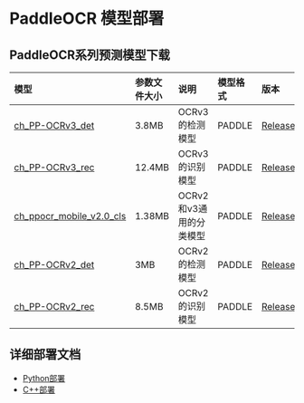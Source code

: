 # PaddleOCR 模型部署

## PaddleOCR系列预测模型下载

| 模型                                                               | 参数文件大小 | 说明 | 模型格式 | 版本 |
|:---------------------------------------------------------------- |:----- |:----- | :------- | :--- |
| [ch_PP-OCRv3_det](https://paddleocr.bj.bcebos.com/PP-OCRv3/chinese/ch_PP-OCRv3_det_infer.tar) | 3.8MB | OCRv3的检测模型 | PADDLE | [Release/2.6](https://github.com/PaddlePaddle/PaddleOCR) | 
| [ch_PP-OCRv3_rec](https://paddleocr.bj.bcebos.com/PP-OCRv3/chinese/ch_PP-OCRv3_rec_infer.tar)  | 12.4MB  | OCRv3的识别模型 | PADDLE | [Release/2.6](https://github.com/PaddlePaddle/PaddleOCR) | 
| [ch_ppocr_mobile_v2.0_cls](https://paddleocr.bj.bcebos.com/dygraph_v2.0/ch/ch_ppocr_mobile_v2.0_cls_infer.tar) | 1.38MB | OCRv2和v3通用的分类模型 | PADDLE | [Release/2.6](https://github.com/PaddlePaddle/PaddleOCR) | 
| [ch_PP-OCRv2_det](https://paddleocr.bj.bcebos.com/PP-OCRv2/chinese/ch_PP-OCRv2_det_infer.tar)| 3MB | OCRv2的检测模型 |  PADDLE | [Release/2.6](https://github.com/PaddlePaddle/PaddleOCR) | 
| [ch_PP-OCRv2_rec](https://paddleocr.bj.bcebos.com/PP-OCRv2/chinese/ch_PP-OCRv2_rec_infer.tar) | 8.5MB | OCRv2的识别模型 |  PADDLE | [Release/2.6](https://github.com/PaddlePaddle/PaddleOCR) | 


## 详细部署文档

- [Python部署](python)
- [C++部署](cpp)
